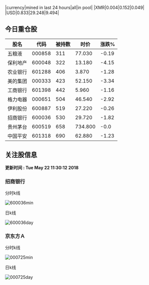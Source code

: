 |currency|mined in last 24 hours|all|in pool|
|XMR|0.004|0.152|0.049|
|USD|0.833|29.248|9.494|

## 今日重仓股 

|股名|代码|被持数|时价|涨跌%|
|---|---|---|---|---|
|五粮液|000858|311|77.030|-0.19|
|保利地产|600048|322|13.180|-4.15|
|农业银行|601288|406|3.870|-1.28|
|美的集团|000333|423|52.150|-3.34|
|工商银行|601398|442|5.960|-1.16|
|格力电器|000651|504|46.540|-2.92|
|伊利股份|600887|519|27.220|-0.26|
|招商银行|600036|530|29.720|-1.82|
|贵州茅台|600519|658|734.800|-0.0|
|中国平安|601318|690|62.880|-1.23|

## 关注股信息
**更新时间 : Tue May 22 11:30:12 2018**
### 招商银行 
分时k线

![600036min](http://image.sinajs.cn/newchart/min/n/sh600036.gif)

日k线

![600036day](http://image.sinajs.cn/newchart/daily/n/sh600036.gif)

### 京东方Ａ 
分时k线

![000725min](http://image.sinajs.cn/newchart/min/n/sz000725.gif)

日k线

![000725day](http://image.sinajs.cn/newchart/daily/n/sz000725.gif)
